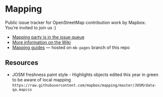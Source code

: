 # Mapping

Public issue tracker for OpenStreetMap contribution work by Mapbox. You're invited to join us :)

- [Mapping party is in the issue queue](https://github.com/mapbox/mapping/issues)
- [More information on the Wiki](https://github.com/mapbox/mapping/wiki)
- [Mapping guides](https://www.mapbox.com/mapping/) &mdash; hosted on `mb-pages` branch of this repo

## Resources
- JOSM freshness paint style - Highlights objects edited this year in green to be aware of local mapping  `https://raw.githubusercontent.com/mapbox/mapping/master/JOSM/data-qa.mapcss` 
